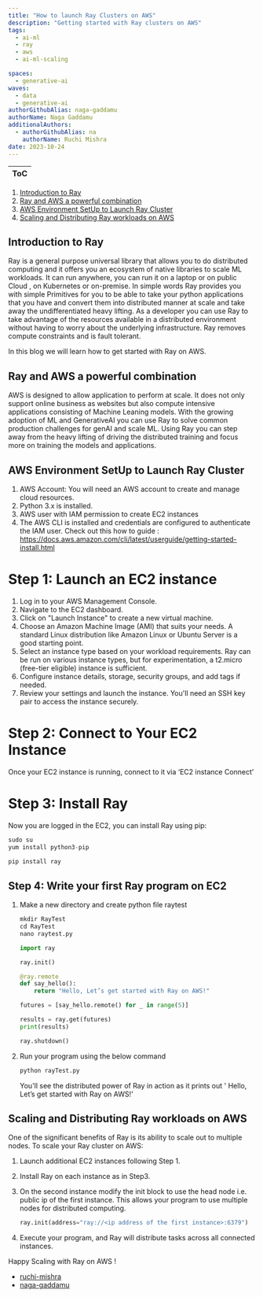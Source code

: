 ```yaml
---
title: "How to launch Ray Clusters on AWS"
description: "Getting started with Ray clusters on AWS"
tags:  
  - ai-ml
  - ray
  - aws
  - ai-ml-scaling

spaces:
  - generative-ai
waves:
  - data
  - generative-ai
authorGithubAlias: naga-gaddamu
authorName: Naga Gaddamu
additionalAuthors: 
  - authorGithubAlias: na
    authorName: Ruchi Mishra
date: 2023-10-24
---
```



|ToC|
|---|

1. [Introduction to Ray](#introduction-to-ray)
2. [Ray and AWS a powerful combination](#ray-and-aws-a-powerful-combination)
3. [AWS Environment SetUp to Launch Ray Cluster](#aws-environment-setup-to-launch-ray-cluster)
4. [Scaling and Distributing Ray workloads on AWS](#scaling-and-distributing-ray-workloads-on-aws)

## Introduction to Ray

Ray is a general purpose universal library that allows you to do distributed computing and it offers you an ecosystem of native libraries to scale ML workloads. It can run anywhere, you can run it on a laptop or on public Cloud , on Kubernetes or on-premise.
In simple words Ray provides you with simple Primitives for you to be able to take your python applications that you have and convert them into distributed manner at scale and take away the undifferentiated heavy lifting.
As a developer you can use Ray to take advantage of the resources available in a distributed environment without having to worry about the underlying infrastructure. Ray removes compute constraints and is fault tolerant.

In this blog we will learn how to get started with Ray on AWS.

## Ray and AWS a powerful combination

AWS is designed to allow application to perform at scale. It does not only support online business as websites but also compute intensive applications consisting of Machine Leaning models. With the growing adoption of ML and GenerativeAI you can use Ray to solve common production challenges for genAI and scale ML. Using Ray you can step away from the heavy lifting of driving the distributed training and focus more on training the models and applications.

## AWS Environment SetUp to Launch Ray Cluster

1. AWS Account: You will need an AWS account to create and manage cloud resources.
2. Python 3.x is installed.
3. AWS user with IAM permission to create EC2 instances
4. The AWS CLI is installed and credentials are configured to authenticate the IAM user. Check out this how to guide :
<https://docs.aws.amazon.com/cli/latest/userguide/getting-started-install.html>

# Step 1: Launch an EC2 instance

1. Log in to your AWS Management Console.
2. Navigate to the EC2 dashboard.
3. Click on "Launch Instance" to create a new virtual machine.
4. Choose an Amazon Machine Image (AMI) that suits your needs. A standard Linux distribution like Amazon Linux or Ubuntu Server is a good starting point.
5. Select an instance type based on your workload requirements. Ray can be run on various instance types, but for experimentation, a t2.micro (free-tier eligible) instance is sufficient.
6. Configure instance details, storage, security groups, and add tags if needed.
7. Review your settings and launch the instance. You'll need an SSH key pair to access the instance securely.

# Step 2: Connect to Your EC2 Instance

Once your EC2 instance is running, connect to it via ‘EC2 instance Connect’

# Step 3: Install Ray

Now you are logged in the EC2, you can install Ray using pip:

```python
sudo su
yum install python3-pip

pip install ray
```

## Step 4: Write your first Ray program on EC2

1. Make a new directory and create python file raytest

    ```python
    mkdir RayTest
    cd RayTest
    nano raytest.py
    ```

    ```python
    import ray

    ray.init()

    @ray.remote
    def say_hello():
        return "Hello, Let’s get started with Ray on AWS!"

    futures = [say_hello.remote() for _ in range(5)]

    results = ray.get(futures)
    print(results)

    ray.shutdown()
    ```

2. Run your program using the below command

    ```python
    python rayTest.py
    ```

    You'll see the distributed power of Ray in action as it prints out ' Hello, Let’s get started with Ray on AWS!'

## Scaling and Distributing Ray workloads on AWS

One of the significant benefits of Ray is its ability to scale out to multiple nodes. To scale your Ray cluster on AWS:

1. Launch additional EC2 instances following Step 1.
2. Install Ray on each instance as in Step3.
3. On the second instance modify the init block to use the head node i.e. public ip of the first instance.
This allows your program to use multiple nodes for distributed computing.

    ```python
    ray.init(address="ray://<ip address of the first instance>:6379")
    ```

4. Execute your program, and Ray will distribute tasks across all connected instances.

Happy Scaling with Ray on AWS !

- [ruchi-mishra](https://www.linkedin.com/in/ruchimi/)
- [naga-gaddamu](https://www.linkedin.com/in/nagagaddamu/)
